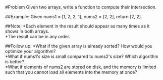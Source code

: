 #Problem
Given two arrays, write a function to compute their intersection.

##Example:
Given nums1 = [1, 2, 2, 1], nums2 = [2, 2], return [2, 2].

##Note:
 *Each element in the result should appear as many times as it shows in both arrays.  
 *The result can be in any order.  

##Follow up:
 *What if the given array is already sorted? How would you optimize your algorithm?  
 *What if nums1's size is small compared to nums2's size? Which algorithm is better?  
 *What if elements of nums2 are stored on disk, and the memory is limited such that you cannot load all elements into the memory at once?